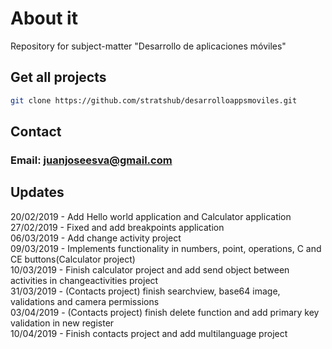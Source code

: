 # About it
Repository for subject-matter "Desarrollo de aplicaciones móviles"

## Get all projects
```bash
git clone https://github.com/stratshub/desarrolloappsmoviles.git
```

## Contact
### Email: juanjoseesva@gmail.com

## Updates
20/02/2019 - Add Hello world application and Calculator application  
27/02/2019 - Fixed and add breakpoints application  
06/03/2019 - Add change activity project  
09/03/2019 - Implements functionality in numbers, point, operations, C and CE buttons(Calculator project)  
10/03/2019 - Finish calculator project and add send object between activities in changeactivities project  
31/03/2019 - (Contacts project) finish searchview, base64 image, validations and camera permissions  
03/04/2019 - (Contacts project) finish delete function and add primary key validation in new register  
10/04/2019 - Finish contacts project and add multilanguage project
